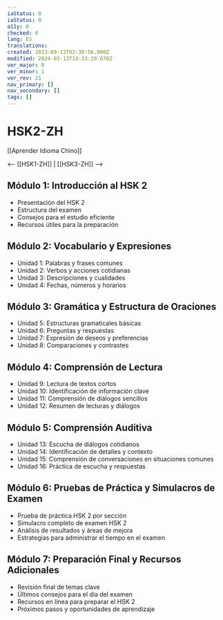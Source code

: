 ```yaml
---
iaStatus: 0
iaStatus: 0
a11y: 0
checked: 0
lang: ES
translations: 
created: 2023-09-13T02:30:56.000Z
modified: 2024-03-13T14:33:29.670Z
ver_major: 0
ver_minor: 1
ver_rev: 21
nav_primary: []
nav_secondary: []
tags: []
---
```

# HSK2-ZH

[[Aprender Idioma Chino]]

<-- [[HSK1-ZH]] |  [[HSK3-ZH]]  -->

## Módulo 1: Introducción al HSK 2

- Presentación del HSK 2
- Estructura del examen
- Consejos para el estudio eficiente
- Recursos útiles para la preparación

## Módulo 2: Vocabulario y Expresiones

- Unidad 1: Palabras y frases comunes
- Unidad 2: Verbos y acciones cotidianas
- Unidad 3: Descripciones y cualidades
- Unidad 4: Fechas, números y horarios

## Módulo 3: Gramática y Estructura de Oraciones

- Unidad 5: Estructuras gramaticales básicas
- Unidad 6: Preguntas y respuestas
- Unidad 7: Expresión de deseos y preferencias
- Unidad 8: Comparaciones y contrastes

## Módulo 4: Comprensión de Lectura

- Unidad 9: Lectura de textos cortos
- Unidad 10: Identificación de información clave
- Unidad 11: Comprensión de diálogos sencillos
- Unidad 12: Resumen de lecturas y diálogos

## Módulo 5: Comprensión Auditiva

- Unidad 13: Escucha de diálogos cotidianos
- Unidad 14: Identificación de detalles y contexto
- Unidad 15: Comprensión de conversaciones en situaciones comunes
- Unidad 16: Práctica de escucha y respuestas

## Módulo 6: Pruebas de Práctica y Simulacros de Examen

- Prueba de práctica HSK 2 por sección
- Simulacro completo de examen HSK 2
- Análisis de resultados y áreas de mejora
- Estrategias para administrar el tiempo en el examen

## Módulo 7: Preparación Final y Recursos Adicionales

- Revisión final de temas clave
- Últimos consejos para el día del examen
- Recursos en línea para preparar el HSK 2
- Próximos pasos y oportunidades de aprendizaje
